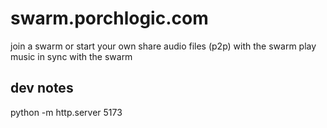 # swarm.porchlogic.com
join a swarm or start your own
share audio files (p2p) with the swarm
play music in sync with the swarm

## dev notes
python -m http.server 5173